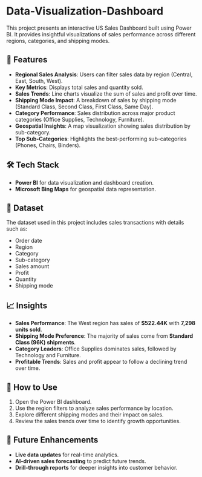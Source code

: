
# Data-Visualization-Dashboard

This project presents an interactive US Sales Dashboard built using Power BI. It provides insightful visualizations of sales performance across different regions, categories, and shipping modes.

## 📌 Features
- **Regional Sales Analysis**: Users can filter sales data by region (Central, East, South, West).
- **Key Metrics**: Displays total sales and quantity sold.
- **Sales Trends**: Line charts visualize the sum of sales and profit over time.
- **Shipping Mode Impact**: A breakdown of sales by shipping mode (Standard Class, Second Class, First Class, Same Day).
- **Category Performance**: Sales distribution across major product categories (Office Supplies, Technology, Furniture).
- **Geospatial Insights**: A map visualization showing sales distribution by sub-category.
- **Top Sub-Categories**: Highlights the best-performing sub-categories (Phones, Chairs, Binders).

## 🛠️ Tech Stack
- **Power BI** for data visualization and dashboard creation.
- **Microsoft Bing Maps** for geospatial data representation.

## 📂 Dataset
The dataset used in this project includes sales transactions with details such as:
- Order date
- Region
- Category
- Sub-category
- Sales amount
- Profit
- Quantity
- Shipping mode

## 📈 Insights
- **Sales Performance**: The West region has sales of **$522.44K** with **7,298 units sold**.
- **Shipping Mode Preference**: The majority of sales come from **Standard Class (96K) shipments**.
- **Category Leaders**: Office Supplies dominates sales, followed by Technology and Furniture.
- **Profitable Trends**: Sales and profit appear to follow a declining trend over time.

## 🚀 How to Use
1. Open the Power BI dashboard.
2. Use the region filters to analyze sales performance by location.
3. Explore different shipping modes and their impact on sales.
4. Review the sales trends over time to identify growth opportunities.

## 📌 Future Enhancements
- **Live data updates** for real-time analytics.
- **AI-driven sales forecasting** to predict future trends.
- **Drill-through reports** for deeper insights into customer behavior.
